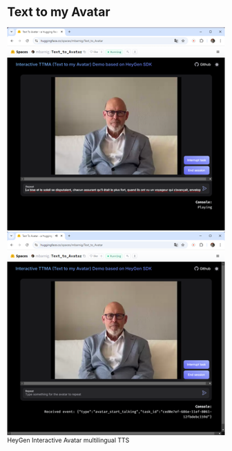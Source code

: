 # Text to my Avatar
![Text to my avatar-2](./public/ttma-2.png)    
![Text to my avatar](./public/ttma.png) 
HeyGen Interactive Avatar multilingual TTS
